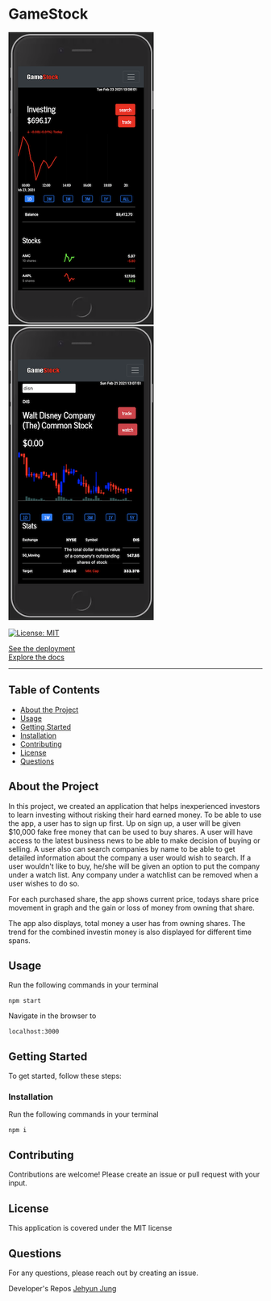# GameStock

![Userpage](assets/user.png) ![Searchpage](assets/search.png)

[![License: MIT](https://img.shields.io/badge/License-MIT-yellow.svg)](https://opensource.org/licenses/MIT)

[See the deployment](https://evening-temple-09944.herokuapp.com/)  
[Explore the docs](https://github.com/congmul/gamestock-ver02)

---

## Table of Contents

- [About the Project](#About-the-Project)
- [Usage](#Usage)
- [Getting Started](#Getting-Started)
- [Installation](#Installation)
- [Contributing](#Contributing)
- [License](#License)
- [Questions](#Questions)

## About the Project
In this project, we created an application that helps inexperienced investors to learn investing without risking their hard earned money. To be able to use the app, a user has to sign up first. Up on sign up, a user will be given $10,000 fake free money that can be used to buy shares. A user will have access to the latest business news to be able to make decision of buying or selling. A user also can search companies by name to be able to get detailed information about the company a user would wish to search. If a user wouldn't like to buy, he/she will be given an option to put the company under a watch list. Any company under a watchlist can be removed when a user wishes to do so.

For each purchased share, the app shows current price, todays share price movement in graph and the gain or loss of money from owning that share.

The app also displays, total money a user has from owning shares. The trend for the combined investin money is also displayed for different time spans.
## Usage

Run the following commands in your terminal

    npm start

Navigate in the browser to

    localhost:3000

## Getting Started

To get started, follow these steps:

### Installation

Run the following commands in your terminal

    npm i

## Contributing

Contributions are welcome! Please create an issue or pull request with your input.

## License

This application is covered under the MIT license

## Questions

For any questions, please reach out by creating an issue.

Developer's Repos
[Jehyun Jung](https://github.com/congmul)  
